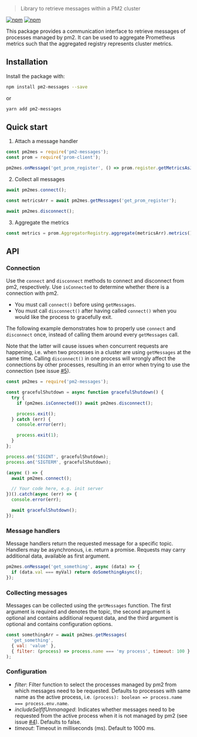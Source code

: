 > Library to retrieve messages within a PM2 cluster

[![npm](https://img.shields.io/npm/dm/pm2-messages.svg)](https://www.npmjs.com/package/pm2-messages)
[![npm](https://img.shields.io/npm/v/pm2-messages.svg)](https://www.npmjs.com/package/pm2-messages)

This package provides a communication interface to retrieve messages of processes managed by pm2. It can be used to aggregate Prometheus metrics such that the aggregated registry represents cluster metrics.

## Installation
Install the package with:

```sh
npm install pm2-messages --save
```

or

```sh
yarn add pm2-messages
```

## Quick start
1. Attach a message handler

```js
const pm2mes = require('pm2-messages');
const prom = require('prom-client');

pm2mes.onMessage('get_prom_register', () => prom.register.getMetricsAsJSON());
```

2. Collect all messages

```js
await pm2mes.connect();

const metricsArr = await pm2mes.getMessages('get_prom_register');

await pm2mes.disconnect();
```

3. Aggregate the metrics

```js
const metrics = prom.AggregatorRegistry.aggregate(metricsArr).metrics();
```

## API
### Connection
Use the `connect` and `disconnect` methods to connect and disconnect from pm2, respectively. Use `isConnected` to determine whether there is a connection with pm2.

- You must call `connect()` before using `getMessages`.
- You must call `disconnect()` after having called `connect()` when you would like the process to gracefully exit.

The following example demonstrates how to properly use `connect` and `disconnect` once, instead of calling them around every `getMessages` call. 

Note that the latter will cause issues when concurrent requests are happening, i.e. when two processes in a cluster are using `getMessages` at the same time. Calling `disconnect()` in one process will wrongly affect the connections by other processes, resulting in an error when trying to use the connection (see issue [#5](https://github.com/ChrisLahaye/pm2-messages/issues/5)).

```js
const pm2mes = require('pm2-messages');

const gracefulShutdown = async function gracefulShutdown() {
  try {
    if (pm2mes.isConnected()) await pm2mes.disconnect();

    process.exit();
  } catch (err) {
    console.error(err);

    process.exit(1);
  }
};

process.on('SIGINT', gracefulShutdown);
process.on('SIGTERM', gracefulShutdown);

(async () => {
  await pm2mes.connect();

  // Your code here, e.g. init server
})().catch(async (err) => {
  console.error(err);

  await gracefulShutdown();
});
```

### Message handlers
Message handlers return the requested message for a specific topic. Handlers may be asynchronous, i.e. return a promise. Requests may carry additional data, available as first argument.

```js
pm2mes.onMessage('get_something', async (data) => {
  if (data.val === myVal) return doSomethingAsync();
});
```

### Collecting messages
Messages can be collected using the `getMessages` function. The first argument is required and denotes the topic, the second argument is optional and contains additional request data, and the third argument is optional and contains configuration options.

```js
const somethingArr = await pm2mes.getMessages(
  'get_something',
  { val: 'value' },
  { filter: (process) => process.name === 'my process', timeout: 100 }
);
```

### Configuration
- *filter*: Filter function to select the processes managed by pm2 from which messages need to be requested. Defaults to processes with same name as the active process, i.e. `(process): boolean => process.name === process.env.name`.
- *includeSelfIfUnmanaged*: Indicates whether messages need to be requested from the active process when it is not managed by pm2 (see issue [#4](https://github.com/ChrisLahaye/pm2-messages/issues/4)). Defaults to false.
- *timeout*: Timeout in milliseconds (ms). Default to 1000 ms.

